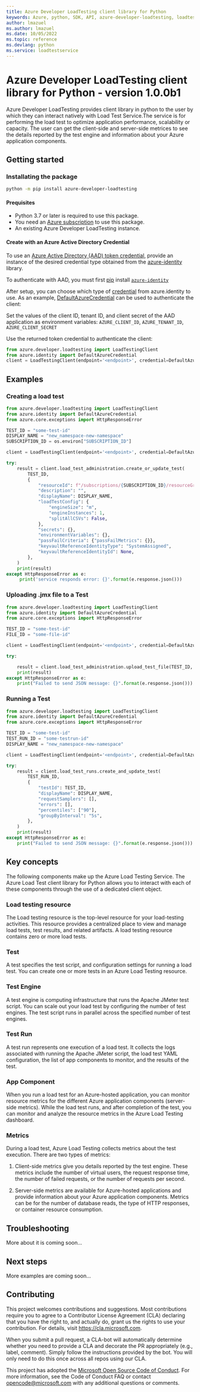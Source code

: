 ```yaml
---
title: Azure Developer LoadTesting client library for Python
keywords: Azure, python, SDK, API, azure-developer-loadtesting, loadtestservice
author: lmazuel
ms.author: lmazuel
ms.date: 10/05/2022
ms.topic: reference
ms.devlang: python
ms.service: loadtestservice
---
```


# Azure Developer LoadTesting client library for Python - version 1.0.0b1 

Azure Developer LoadTesting provides client library in python to the user by which they can interact natively with Load Test Service.The service is for performing the load test to optimize application performance, scalability or capacity. The user can get the client-side and server-side metrices to see the details reported by the test engine and information about your Azure application components.


## Getting started

### Installating the package

```bash
python -m pip install azure-developer-loadtesting
```

#### Prequisites

- Python 3.7 or later is required to use this package.
- You need an [Azure subscription][azure_sub] to use this package.
- An existing Azure Developer LoadTesting instance.
#### Create with an Azure Active Directory Credential
To use an [Azure Active Directory (AAD) token credential][authenticate_with_token],
provide an instance of the desired credential type obtained from the
[azure-identity][azure_identity_credentials] library.

To authenticate with AAD, you must first [pip][pip] install [`azure-identity`][azure_identity_pip]

After setup, you can choose which type of [credential][azure_identity_credentials] from azure.identity to use.
As an example, [DefaultAzureCredential][default_azure_credential] can be used to authenticate the client:

Set the values of the client ID, tenant ID, and client secret of the AAD application as environment variables:
`AZURE_CLIENT_ID`, `AZURE_TENANT_ID`, `AZURE_CLIENT_SECRET`

Use the returned token credential to authenticate the client:

```python
from azure.developer.loadtesting import LoadTestingClient
from azure.identity import DefaultAzureCredential
client = LoadTestingClient(endpoint='<endpoint>', credential=DefaultAzureCredential())
```

## Examples

### Creating a load test 
```python
from azure.developer.loadtesting import LoadTestingClient
from azure.identity import DefaultAzureCredential
from azure.core.exceptions import HttpResponseError

TEST_ID = "some-test-id"  
DISPLAY_NAME = "new_namespace-new-namespace"  
SUBSCRIPTION_ID = os.environ["SUBSCRIPTION_ID"]  

client = LoadTestingClient(endpoint='<endpoint>', credential=DefaultAzureCredential())

try:
    result = client.load_test_administration.create_or_update_test(
        TEST_ID,
        {
            "resourceId": f"/subscriptions/{SUBSCRIPTION_ID}/resourceGroups/yashika-rg/providers/Microsoft.LoadTestService/loadtests/loadtestsdk",
            "description": "",
            "displayName": DISPLAY_NAME,
            "loadTestConfig": {
                "engineSize": "m",
                "engineInstances": 1,
                "splitAllCSVs": False,
            },
            "secrets": {},
            "environmentVariables": {},
            "passFailCriteria": {"passFailMetrics": {}},
            "keyvaultReferenceIdentityType": "SystemAssigned",
            "keyvaultReferenceIdentityId": None,
        },
    )
    print(result)
except HttpResponseError as e:
     print('service responds error: {}'.format(e.response.json()))

```

### Uploading .jmx file to a Test
```python
from azure.developer.loadtesting import LoadTestingClient
from azure.identity import DefaultAzureCredential
from azure.core.exceptions import HttpResponseError

TEST_ID = "some-test-id"  
FILE_ID = "some-file-id"  

client = LoadTestingClient(endpoint='<endpoint>', credential=DefaultAzureCredential())

try:

    result = client.load_test_administration.upload_test_file(TEST_ID, FILE_ID, open("sample.jmx", "rb"))
    print(result)
except HttpResponseError as e:
    print("Failed to send JSON message: {}".format(e.response.json()))
```

### Running a Test
```python
from azure.developer.loadtesting import LoadTestingClient
from azure.identity import DefaultAzureCredential
from azure.core.exceptions import HttpResponseError

TEST_ID = "some-test-id"  
TEST_RUN_ID = "some-testrun-id" 
DISPLAY_NAME = "new_namespace-new-namespace"  

client = LoadTestingClient(endpoint='<endpoint>', credential=DefaultAzureCredential())

try:
    result = client.load_test_runs.create_and_update_test(
        TEST_RUN_ID,
        {
            "testId": TEST_ID,
            "displayName": DISPLAY_NAME,
            "requestSamplers": [],
            "errors": [],
            "percentiles": ["90"],
            "groupByInterval": "5s",
        },
    )
    print(result)
except HttpResponseError as e:
    print("Failed to send JSON message: {}".format(e.response.json()))
```
## Key concepts
The following components make up the Azure Load Testing Service. The Azure Load Test client library for Python allows you to interact with each of these components through the use of a dedicated client object.

### Load testing resource
The Load testing resource is the top-level resource for your load-testing activities. This resource provides a centralized place to view and manage load tests, test results, and related artifacts. A load testing resource contains zero or more load tests.

### Test
A test specifies the test script, and configuration settings for running a load test. You can create one or more tests in an Azure Load Testing resource.

### Test Engine
A test engine is computing infrastructure that runs the Apache JMeter test script. You can scale out your load test by configuring the number of test engines. The test script runs in parallel across the specified number of test engines.

### Test Run
A test run represents one execution of a load test. It collects the logs associated with running the Apache JMeter script, the load test YAML configuration, the list of app components to monitor, and the results of the test.

### App Component
When you run a load test for an Azure-hosted application, you can monitor resource metrics for the different Azure application components (server-side metrics). While the load test runs, and after completion of the test, you can monitor and analyze the resource metrics in the Azure Load Testing dashboard.

### Metrics
During a load test, Azure Load Testing collects metrics about the test execution. There are two types of metrics:

1. Client-side metrics give you details reported by the test engine. These metrics include the number of virtual users, the request response time, the number of failed requests, or the number of requests per second. 

2. Server-side metrics are available for Azure-hosted applications and provide information about your Azure application components. Metrics can be for the number of database reads, the type of HTTP responses, or container resource consumption.

## Troubleshooting
More about it is coming soon...

## Next steps

More examples are coming soon...

## Contributing

This project welcomes contributions and suggestions. Most contributions require
you to agree to a Contributor License Agreement (CLA) declaring that you have
the right to, and actually do, grant us the rights to use your contribution.
For details, visit https://cla.microsoft.com.

When you submit a pull request, a CLA-bot will automatically determine whether
you need to provide a CLA and decorate the PR appropriately (e.g., label,
comment). Simply follow the instructions provided by the bot. You will only
need to do this once across all repos using our CLA.

This project has adopted the
[Microsoft Open Source Code of Conduct][code_of_conduct]. For more information,
see the Code of Conduct FAQ or contact opencode@microsoft.com with any
additional questions or comments.

<!-- LINKS -->
[code_of_conduct]: https://opensource.microsoft.com/codeofconduct/
[authenticate_with_token]: /azure/cognitive-services/authentication?tabs=powershell#authenticate-with-an-authentication-token
[azure_identity_credentials]: https://github.com/Azure/azure-sdk-for-python/tree/main/sdk/identity/azure-identity#credentials
[azure_identity_pip]: https://pypi.org/project/azure-identity/
[default_azure_credential]: https://github.com/Azure/azure-sdk-for-python/tree/main/sdk/identity/azure-identity#defaultazurecredential
[pip]: https://pypi.org/project/pip/
[azure_sub]: https://azure.microsoft.com/free/


